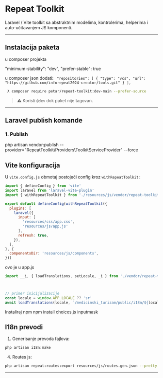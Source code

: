 # Repeat Toolkit

Laravel / Vite toolkit sa abstraktnim modelima, kontrolerima, helperima i auto-učitavanjem JS komponenti.

---

## Instalacija paketa

u composer projekta

"minimum-stability": "dev",
"prefer-stable": true

u composer json dodati: 
`  "repositories": [
        { "type": "vcs", "url": "https://github.com/inforepeat2024-creator/tools.git" }
    ],
`

```bash
 λ composer require petar/repeat-toolkit:dev-main --prefer-source
```

> ⚠️ Koristi `@dev` dok paket nije tagovan.

---

## Laravel publish komande

### 1. Publish 
php artisan vendor:publish --provider="RepeatToolkit\Providers\ToolkitServiceProvider" --force
## Vite konfiguracija

U `vite.config.js` obmotaj postojeći config kroz `withRepeatToolkit`:

```js
import { defineConfig } from 'vite'
import laravel from 'laravel-vite-plugin'
import { withRepeatToolkit } from './resources/js/vendor/repeat-toolkit/vite-plugin.js'

export default defineConfig(withRepeatToolkit({
  plugins: [
    laravel({
      input: [
        'resources/css/app.css',
        'resources/js/app.js'
      ],
      refresh: true,
    }),
  ],
}, {
  componentsDir: 'resources/js/components',
}))
```

ovo je u app.js

```js
import __i, { loadTranslations, setLocale, _i } from './vendor/repeat-toolkit/i18n.js'



// primer inicijalizacije
const locale = window.APP_LOCALE ?? 'sr'
await loadTranslations(locale, `/medicinski_turizam/public/i18n/${locale}.json`, { replace: true })

```


Instaliraj npm
npm install choices.js inputmask

## I18n prevodi

1. Generisanje prevoda fajlova:

```bash
php artisan i18n:make
```




4. Routes js:

```bash
php artisan repeat:routes:export resources/js/routes.gen.json --pretty --absolute
```



---


